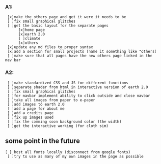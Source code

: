 ### A1:
     [x]make the others page and get it were it needs to be
     [ ]fix small graphical glitches
     [ ]get the basic layout for the separate pages
          [x]home page
          [x]earth 2.0
          [ ]climate
          [x]others
     [x]update any md files to proper syntax
     [x]add a section for small projects (name it something like "others)
     [ ]make sure that all pages have the new others page linked in the nav bar
     
### A2:
     [ ]make standardized CSS and JS for different functions 
     [ ]separate shader from html in interactive version of earth 2.0
     [ ]fix small graphical glitches
     [ ]for navbar implement ability to click outside and close navbar
     [ ]take all images from paper to e-paper
     [ ]add images to earth 2.0
     [ ]add a page for about me
     [ ]add a credits page
     [ ]fix up images used
     [ ]fix the comming soon background color (the width)
     [ ]get the interactive working (for cloth sim)
## some point in the future
	[ ] host all fonts locally (disconnect from google fonts)
     [ ]try to use as many of my own images in the page as possible
